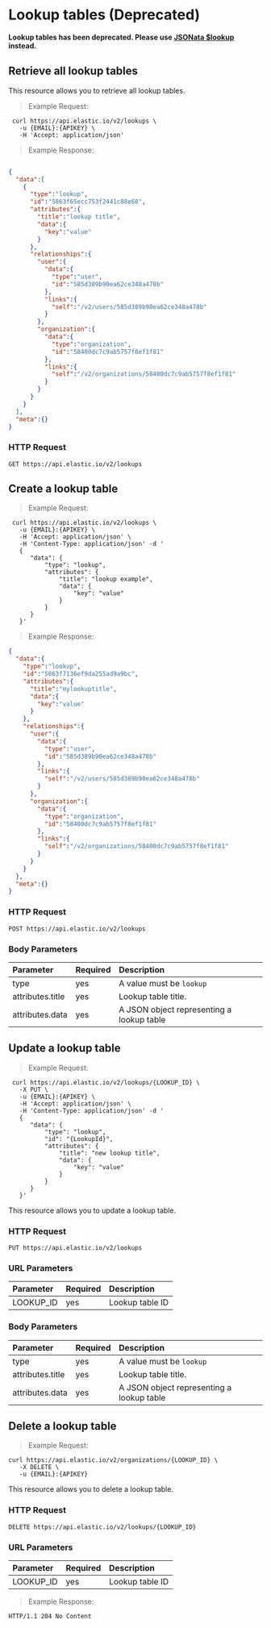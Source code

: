 # Lookup tables (Deprecated)

<aside class="warning">
<b>Lookup tables has been deprecated. Please use <a href="http://docs.jsonata.org/object-functions.html">JSONata $lookup</a> instead.</b>
</aside>

## Retrieve all lookup tables
This resource allows you to retrieve all lookup tables.

> Example Request:

```shell
 curl https://api.elastic.io/v2/lookups \
   -u {EMAIL}:{APIKEY} \
   -H 'Accept: application/json'
```

> Example Response:

```json

{
  "data":[
    {
      "type":"lookup",
      "id":"5863f65ecc753f2441c88e68",
      "attributes":{
        "title":"lookup title",
        "data":{
          "key":"value"
        }
      },
      "relationships":{
        "user":{
          "data":{
            "type":"user",
            "id":"585d389b90ea62ce348a478b"
          },
          "links":{
            "self":"/v2/users/585d389b90ea62ce348a478b"
          }
        },
        "organization":{
          "data":{
            "type":"organization",
            "id":"58400dc7c9ab5757f8ef1f81"
          },
          "links":{
            "self":"/v2/organizations/58400dc7c9ab5757f8ef1f81"
          }
        }
      }
    }
  ],
  "meta":{}
}
```

### HTTP Request

``GET https://api.elastic.io/v2/lookups``

## Create a lookup table

> Example Request:

```shell
 curl https://api.elastic.io/v2/lookups \
   -u {EMAIL}:{APIKEY} \
   -H 'Accept: application/json' \
   -H 'Content-Type: application/json' -d '
   {
      "data": {
          "type": "lookup",
          "attributes": {
              "title": "lookup example",
              "data": {
                  "key": "value"
              }
          }
      }
   }'
```


> Example Response:

```json
{
  "data":{
    "type":"lookup",
    "id":"5863f7136ef9da255ad9a9bc",
    "attributes":{
      "title":"mylookuptitle",
      "data":{
        "key":"value"
      }
    },
    "relationships":{
      "user":{
        "data":{
          "type":"user",
          "id":"585d389b90ea62ce348a478b"
        },
        "links":{
          "self":"/v2/users/585d389b90ea62ce348a478b"
        }
      },
      "organization":{
        "data":{
          "type":"organization",
          "id":"58400dc7c9ab5757f8ef1f81"
        },
        "links":{
          "self":"/v2/organizations/58400dc7c9ab5757f8ef1f81"
        }
      }
    }
  },
  "meta":{}
}
```

### HTTP Request

``POST https://api.elastic.io/v2/lookups``


### Body Parameters

| Parameter | Required | Description |
| :--- | :--- | :--- |
| type | yes | A value must be ``lookup`` |
| attributes.title | yes | Lookup table title. |
| attributes.data | yes | A JSON object representing a lookup table |


## Update a lookup table



> Example Request:

```shell
 curl https://api.elastic.io/v2/lookups/{LOOKUP_ID} \
   -X PUT \
   -u {EMAIL}:{APIKEY} \
   -H 'Accept: application/json' \
   -H 'Content-Type: application/json' -d '
   {
      "data": {
          "type": "lookup",
          "id": "{LookupId}",
          "attributes": {
              "title": "new lookup title",
              "data": {
                  "key": "value"
              }
          }
      }
   }'
```


This resource allows you to update a lookup table.

### HTTP Request

``PUT https://api.elastic.io/v2/lookups``


### URL Parameters

| Parameter | Required | Description |
| :--- | :--- | :--- |
| LOOKUP_ID | yes | Lookup table ID |

### Body Parameters

| Parameter | Required | Description |
| :--- | :--- | :--- |
| type | yes | A value must be ``lookup`` |
| attributes.title | yes | Lookup table title. |
| attributes.data | yes | A JSON object representing a lookup table |

## Delete a lookup table

> Example Request:

```shell
curl https://api.elastic.io/v2/organizations/{LOOKUP_ID} \
   -X DELETE \
   -u {EMAIL}:{APIKEY}
```


This resource allows you to delete a lookup table.

### HTTP Request

``DELETE https://api.elastic.io/v2/lookups/{LOOKUP_ID}``


### URL Parameters

| Parameter | Required | Description |
| :--- | :--- | :--- |
| LOOKUP_ID | yes | Lookup table ID |

> Example Response:

```shell
HTTP/1.1 204 No Content
```
